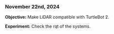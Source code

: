 
### November 22nd, 2024

**Objective:** Make LiDAR compatible with TurtleBot 2.

**Experiment:** Check the rqt of the systems.